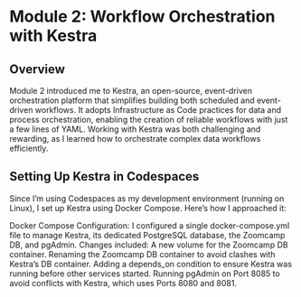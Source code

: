 <h1>Module 2: Workflow Orchestration with Kestra</h1>

<h2>Overview</h2>

Module 2 introduced me to Kestra, an open-source, event-driven orchestration platform that simplifies building both scheduled and event-driven workflows. It adopts Infrastructure as Code practices for data and process orchestration, enabling the creation of reliable workflows with just a few lines of YAML. Working with Kestra was both challenging and rewarding, as I learned how to orchestrate complex data workflows efficiently.

<h2>Setting Up Kestra in Codespaces</h2>
Since I’m using Codespaces as my development environment (running on Linux), I set up Kestra using Docker Compose. Here’s how I approached it:

Docker Compose Configuration:
I configured a single docker-compose.yml file to manage Kestra, its dedicated PostgreSQL database, the Zoomcamp DB, and pgAdmin.
Changes included:
A new volume for the Zoomcamp DB container.
Renaming the Zoomcamp DB container to avoid clashes with Kestra’s DB container.
Adding a depends_on condition to ensure Kestra was running before other services started.
Running pgAdmin on Port 8085 to avoid conflicts with Kestra, which uses Ports 8080 and 8081.

